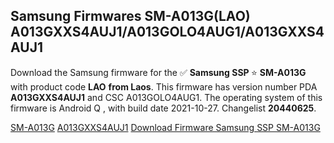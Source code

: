 <h2>Samsung Firmwares SM-A013G(LAO) A013GXXS4AUJ1/A013GOLO4AUG1/A013GXXS4AUJ1</h2>
Download the Samsung firmware for the ✅ <strong>Samsung SSP </strong> ⭐ <strong>SM-A013G</strong> with product code <strong>LAO</strong> <strong> from Laos</strong>. This firmware has version number PDA <strong>A013GXXS4AUJ1</strong> and CSC A013GOLO4AUG1. The operating system of this firmware is Android Q , with build date 2021-10-27. Changelist <strong>20440625</strong>.


[SM-A013G](https://samfirm.shop/samsung/model/SM-A013G)
[A013GXXS4AUJ1](https://samfirm.shop/samsung/pda/A013GXXS4AUJ1)
[Download Firmware Samsung SSP SM-A013G](https://samfirm.shop/samsung/firmware/468948)
